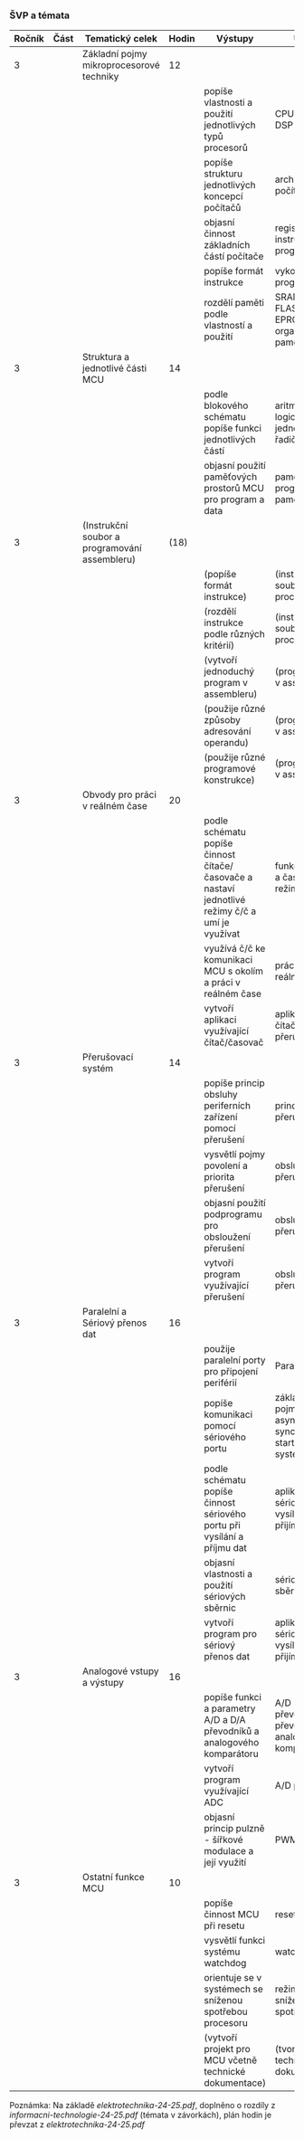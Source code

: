 ### ŠVP a témata

| Ročník | Část | Tematický celek                               | Hodin | Výstupy                                                      | Učivo                                                        | Poznámka |
| ------ | ---- | --------------------------------------------- | ----- | ------------------------------------------------------------ | ------------------------------------------------------------ | -------- |
| 3      |      | Základní pojmy mikroprocesorové techniky      | 12    |                                                              |                                                              |          |
|        |      |                                               |       | popíše vlastnosti a použití jednotlivých typů procesorů      | CPU, MCU, DSP                                                |          |
|        |      |                                               |       | popíše strukturu jednotlivých koncepcí počítačů              | architektura počítače                                        |          |
|        |      |                                               |       | objasní činnost základních částí počítače                    | registr instrukcí, čítač programu                            |          |
|        |      |                                               |       | popíše formát instrukce                                      | vykonávání programu                                          |          |
|        |      |                                               |       | rozdělí paměti podle vlastností a použití                    | SRAM, DRAM, FLASH EPROM, organizace paměti                   |          |
| 3      |      | Struktura a jednotlivé části MCU              | 14    |                                                              |                                                              |          |
|        |      |                                               |       | podle blokového schématu popíše funkci jednotlivých částí    | aritmeticko-logická jednotka, řadič                          |          |
|        |      |                                               |       | objasní použití paměťových prostorů MCU pro program a data   | paměť programu, paměť dat                                    |          |
| 3      |      | (Instrukční soubor a programování assembleru) | (18)  |                                                              |                                                              |          |
|        |      |                                               |       | (popíše formát instrukce)                                    | (instrukční soubor procesoru)                                |          |
|        |      |                                               |       | (rozdělí instrukce podle různých kritérií)                   | (instrukční soubor procesoru)                                |          |
|        |      |                                               |       | (vytvoří jednoduchý program v assembleru)                    | (programování v assembleru)                                  |          |
|        |      |                                               |       | (použije různé způsoby adresování operandu)                  | (programování v assembleru)                                  |          |
|        |      |                                               |       | (použije různé programové konstrukce)                        | (programování v assembleru)                                  |          |
| 3      |      | Obvody pro práci v reálném čase               | 20    |                                                              |                                                              |          |
|        |      |                                               |       | podle schématu popíše činnost čítače/časovače a nastaví jednotlivé režimy č/č a umí je využívat | funkce čítače a časovače, režimy č/č                         |          |
|        |      |                                               |       | využívá č/č ke komunikaci MCU s okolím a práci v reálném čase | práce v reálném čase                                         |          |
|        |      |                                               |       | vytvoří aplikaci využívající čítač/časovač                   | aplikace čítače bez přerušení                                |          |
| 3      |      | Přerušovací systém                            | 14    |                                                              |                                                              |          |
|        |      |                                               |       | popíše princip obsluhy periferních zařízení pomocí přerušení | princip přerušení                                            |          |
|        |      |                                               |       | vysvětlí pojmy povolení a priorita přerušení                 | obsluha přerušení                                            |          |
|        |      |                                               |       | objasní použití podprogramu pro obsloužení přerušení         | obsluha přerušení                                            |          |
|        |      |                                               |       | vytvoří program využívající přerušení                        | obsluha přerušení                                            |          |
| 3      |      | Paralelní a Sériový přenos dat                | 16    |                                                              |                                                              |          |
|        |      |                                               |       | použije paralelní porty pro připojení periférií              | Paralelní porty                                              |          |
|        |      |                                               |       | popíše komunikaci pomocí sériového portu                     | základní pojmy, asynchronní, synchronní, start-stopový systém |          |
|        |      |                                               |       | podle schématu popíše činnost sériového portu při vysílání a příjmu dat | aplikace se sériovým vysílačem a přijímačem                  |          |
|        |      |                                               |       | objasní vlastnosti a použití sériových sběrnic               | sériové sběrnice                                             |          |
|        |      |                                               |       | vytvoří program pro sériový přenos dat                       | aplikace se sériovým vysílačem a přijímačem                  |          |
| 3      |      | Analogové vstupy a výstupy                    | 16    |                                                              |                                                              |          |
|        |      |                                               |       | popíše funkci a parametry A/D a D/A převodníků a analogového komparátoru | A/D převodník, D/A převodník, analogový komparátor           |          |
|        |      |                                               |       | vytvoří program využívající ADC                              | A/D převodník                                                |          |
|        |      |                                               |       | objasní princip pulzně - šířkové modulace a její využití     | PWM                                                          |          |
| 3      |      | Ostatní funkce MCU                            | 10    |                                                              |                                                              |          |
|        |      |                                               |       | popíše činnost MCU při resetu                                | reset                                                        |          |
|        |      |                                               |       | vysvětlí funkci systému watchdog                             | watchdog                                                     |          |
|        |      |                                               |       | orientuje se v systémech se sníženou spotřebou procesoru     | režimy se sníženou spotřebou                                 |          |
|        |      |                                               |       | (vytvoří projekt pro MCU včetně technické dokumentace)       | (tvorba technické dokumentace)                               |          |

Poznámka: Na základě *elektrotechnika-24-25.pdf*, doplněno o rozdíly z *informacni-technologie-24-25.pdf* (témata v závorkách), plán hodin je převzat z *elektrotechnika-24-25.pdf*